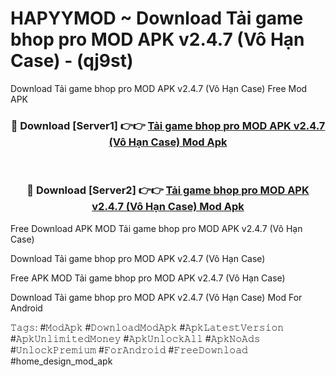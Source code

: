 # HAPYYMOD ~ Download Tải game bhop pro MOD APK v2.4.7 (Vô Hạn Case) - (qj9st)
Download Tải game bhop pro MOD APK v2.4.7 (Vô Hạn Case) Free Mod APK

<div align="center">
<h3>🔴 Download [Server1] 👉👉 <a href="https://apk-comot.site?title=Tải_game_bhop_pro_MOD_APK_v2.4.7_(Vô_Hạn_Case)">Tải game bhop pro MOD APK v2.4.7 (Vô Hạn Case) Mod Apk</a></h3><br>

<h3>🔴 Download [Server2] 👉👉 <a href="https://apk-comot.site?title=Tải_game_bhop_pro_MOD_APK_v2.4.7_(Vô_Hạn_Case)">Tải game bhop pro MOD APK v2.4.7 (Vô Hạn Case) Mod Apk</a></h3>
</div>


Free Download APK MOD Tải game bhop pro MOD APK v2.4.7 (Vô Hạn Case)

Download Tải game bhop pro MOD APK v2.4.7 (Vô Hạn Case) 

Free APK MOD Tải game bhop pro MOD APK v2.4.7 (Vô Hạn Case) 

Download Tải game bhop pro MOD APK v2.4.7 (Vô Hạn Case) Mod For Android

𝚃𝚊𝚐𝚜: #𝙼𝚘𝚍𝙰𝚙𝚔 #𝙳𝚘𝚠𝚗𝚕𝚘𝚊𝚍𝙼𝚘𝚍𝙰𝚙𝚔 #𝙰𝚙𝚔𝙻𝚊𝚝𝚎𝚜𝚝𝚅𝚎𝚛𝚜𝚒𝚘𝚗 #𝙰𝚙𝚔𝚄𝚗𝚕𝚒𝚖𝚒𝚝𝚎𝚍𝙼𝚘𝚗𝚎𝚢 #𝙰𝚙𝚔𝚄𝚗𝚕𝚘𝚌𝚔𝙰𝚕𝚕 #𝙰𝚙𝚔𝙽𝚘𝙰𝚍𝚜 #𝚄𝚗𝚕𝚘𝚌𝚔𝙿𝚛𝚎𝚖𝚒𝚞𝚖 #𝙵𝚘𝚛𝙰𝚗𝚍𝚛𝚘𝚒𝚍 #𝙵𝚛𝚎𝚎𝙳𝚘𝚠𝚗𝚕𝚘𝚊𝚍 #home_design_mod_apk